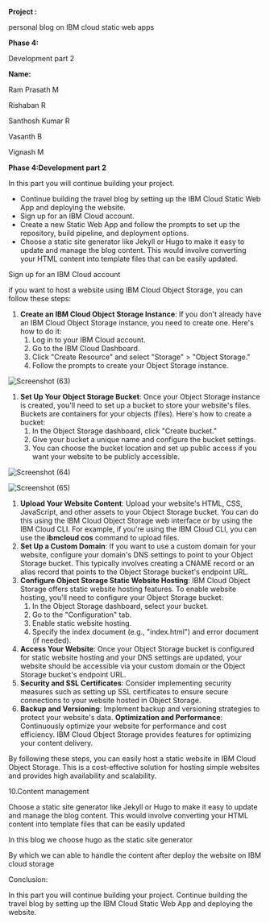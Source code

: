 ﻿**Project :**

personal blog on IBM cloud static web apps

**Phase 4:**

Development part 2

**Name:**

Ram Prasath M

Rishaban R

Santhosh Kumar R

Vasanth B

Vignash M



**Phase 4:Development part 2**

In this part you will continue building your project. 

- Continue building the travel blog by setting up the IBM Cloud Static Web App and deploying the website. 
- Sign up for an IBM Cloud account.  
- Create a new Static Web App and follow the prompts to set up the repository, build pipeline, and deployment options. 
- Choose a static site generator like Jekyll or Hugo to make it easy to update and manage the blog content. This would involve converting your HTML content into template files that can be easily updated. 

Sign up for an IBM Cloud account

if you want to host a website using IBM Cloud Object Storage, you can follow these steps:

1. **Create an IBM Cloud Object Storage Instance**: If you don't already have an IBM Cloud Object Storage instance, you need to create one. Here's how to do it:
   1. Log in to your IBM Cloud account.
   1. Go to the IBM Cloud Dashboard.
   1. Click "Create Resource" and select "Storage" > "Object Storage."
   1. Follow the prompts to create your Object Storage instance.

![Screenshot (63)](https://github.com/Vasanthv7/Personal-Blog/assets/126228661/d7742c3e-ef17-4290-9dda-81779021fd9b)


1. **Set Up Your Object Storage Bucket**: Once your Object Storage instance is created, you'll need to set up a bucket to store your website's files. Buckets are containers for your objects (files). Here's how to create a bucket:
   1. In the Object Storage dashboard, click "Create bucket."
   1. Give your bucket a unique name and configure the bucket settings.
   1. You can choose the bucket location and set up public access if you want your website to be publicly accessible.

![Screenshot (64)](https://github.com/Vasanthv7/Personal-Blog/assets/126228661/6d6313b9-370f-42b7-9ff4-d0313358315d)


![Screenshot (65)](https://github.com/Vasanthv7/Personal-Blog/assets/126228661/01d4343d-8b00-4214-b5e2-e92bd9ef0e1c)


1. **Upload Your Website Content**: Upload your website's HTML, CSS, JavaScript, and other assets to your Object Storage bucket. You can do this using the IBM Cloud Object Storage web interface or by using the IBM Cloud CLI. For example, if you're using the IBM Cloud CLI, you can use the **ibmcloud cos** command to upload files.
1. **Set Up a Custom Domain**: If you want to use a custom domain for your website, configure your domain's DNS settings to point to your Object Storage bucket. This typically involves creating a CNAME record or an alias record that points to the Object Storage bucket's endpoint URL.
1. **Configure Object Storage Static Website Hosting**: IBM Cloud Object Storage offers static website hosting features. To enable website hosting, you'll need to configure your Object Storage bucket:
   1. In the Object Storage dashboard, select your bucket.
   1. Go to the "Configuration" tab.
   1. Enable static website hosting.
   1. Specify the index document (e.g., "index.html") and error document (if needed).
1. **Access Your Website**: Once your Object Storage bucket is configured for static website hosting and your DNS settings are updated, your website should be accessible via your custom domain or the Object Storage bucket's endpoint URL.
1. **Security and SSL Certificates**: Consider implementing security measures such as setting up SSL certificates to ensure secure connections to your website hosted in Object Storage.
1. **Backup and Versioning**: Implement backup and versioning strategies to protect your website's data.
**Optimization and Performance**: Continuously optimize your website for performance and cost efficiency. IBM Cloud Object Storage provides features for optimizing your content delivery.

By following these steps, you can easily host a static website in IBM Cloud Object Storage. This is a cost-effective solution for hosting simple websites and provides high availability and scalability.

10\.Content management

Choose a static site generator like Jekyll or Hugo to make it easy to update and manage the blog content. This would involve converting your HTML content into template files that can be easily updated

In this blog we choose hugo as the static site generator

By which we can able to handle the content after deploy the website on IBM cloud storage









Conclusion:

In this part you will continue building your project. Continue building the travel blog by setting up the IBM Cloud Static Web App and deploying the website. 



